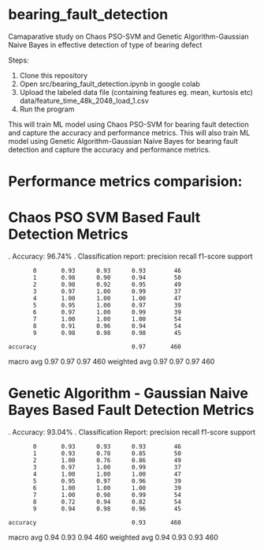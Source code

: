 # bearing_fault_detection
Camaparative study on Chaos PSO-SVM and Genetic Algorithm-Gaussian Naive Bayes in effective detection of type of bearing defect 

Steps:
1. Clone this repository
2. Open src/bearing_fault_detection.ipynb in google colab
3. Upload the labeled data file (containing features eg. mean, kurtosis etc) data/feature_time_48k_2048_load_1.csv
4. Run the program

This will train ML model using Chaos PSO-SVM for bearing fault detection and capture the accuracy and performance metrics.
This will also train ML model using Genetic Algorithm-Gaussian Naive Bayes for bearing fault detection and capture the accuracy and performance metrics.

# Performance metrics comparision:
# Chaos PSO SVM Based Fault Detection Metrics
. Accuracy: 96.74%
. Classification report:
              precision    recall  f1-score   support

           0       0.93      0.93      0.93        46
           1       0.98      0.90      0.94        50
           2       0.98      0.92      0.95        49
           3       0.97      1.00      0.99        37
           4       1.00      1.00      1.00        47
           5       0.95      1.00      0.97        39
           6       0.97      1.00      0.99        39
           7       1.00      1.00      1.00        54
           8       0.91      0.96      0.94        54
           9       0.98      0.98      0.98        45

    accuracy                           0.97       460
   macro avg       0.97      0.97      0.97       460
weighted avg       0.97      0.97      0.97       460

# Genetic Algorithm - Gaussian Naive Bayes Based Fault Detection Metrics
. Accuracy: 93.04%
. Classification Report:
              precision    recall  f1-score   support

           0       0.93      0.93      0.93        46
           1       0.93      0.78      0.85        50
           2       1.00      0.76      0.86        49
           3       0.97      1.00      0.99        37
           4       1.00      1.00      1.00        47
           5       0.95      0.97      0.96        39
           6       1.00      1.00      1.00        39
           7       1.00      0.98      0.99        54
           8       0.72      0.94      0.82        54
           9       0.94      0.98      0.96        45

    accuracy                           0.93       460
   macro avg       0.94      0.93      0.94       460
weighted avg       0.94      0.93      0.93       460
